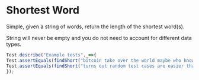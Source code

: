 # Shortest Word



Simple, given a string of words, return the length of the shortest word(s).

String will never be empty and you do not need to account for different data types.



```javascript
Test.describe("Example tests",_=>{
Test.assertEquals(findShort("bitcoin take over the world maybe who knows perhaps"), 3);
Test.assertEquals(findShort("turns out random test cases are easier than writing out basic ones"), 3); 
});
```

